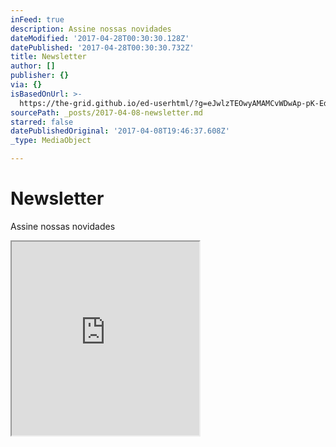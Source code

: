 ```yaml
---
inFeed: true
description: Assine nossas novidades
dateModified: '2017-04-28T00:30:30.128Z'
datePublished: '2017-04-28T00:30:30.732Z'
title: Newsletter
author: []
publisher: {}
via: {}
isBasedOnUrl: >-
  https://the-grid.github.io/ed-userhtml/?g=eJwlzTEOwyAMAMCvWDwAp-pK-EdHCqYgQYyMUdTfZ2C86VzNEjrBlHgaxLxaazVTiCFR_9seltZoL1LMLB1fBu6atJzmfRwGCtVf0Q3vhv_wEvgK35MEEtOEixXmGoNFYVfTOhze4ZZ_AElyLGg
sourcePath: _posts/2017-04-08-newsletter.md
starred: false
datePublishedOriginal: '2017-04-08T19:46:37.608Z'
_type: MediaObject

---
```

# Newsletter

Assine nossas novidades

<iframe src="https://the-grid.github.io/ed-userhtml/?g=eJwlzTEOAiEQQNHeU0zmALDGwgYovIUlwiAksEMGyMbbG93yNf9fTEniG8GQYFHrtGqtJZEPPlL7qObXLEHtNHViafqKcJQ4s8X7tiFkKu88Ld5--IceLJHE4obOdPfkJfASPgYJRKYBO08Yq3eWCed6KKO7M_qU-wIoizGw" height="310" style=""></iframe>